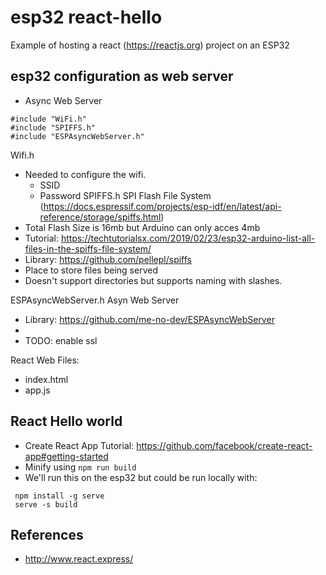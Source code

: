 # esp32 react-hello

Example of hosting a react (https://reactjs.org) project on an ESP32

## esp32 configuration as web server

* Async Web Server
```
#include "WiFi.h"
#include "SPIFFS.h"
#include "ESPAsyncWebServer.h"
```
Wifi.h 
* Needed to configure the wifi.
  * SSID
  * Password 
SPIFFS.h SPI Flash File System (https://docs.espressif.com/projects/esp-idf/en/latest/api-reference/storage/spiffs.html)
* Total Flash Size is 16mb but Arduino can only acces 4mb
* Tutorial: https://techtutorialsx.com/2019/02/23/esp32-arduino-list-all-files-in-the-spiffs-file-system/
* Library: https://github.com/pellepl/spiffs 
* Place to store files being served
* Doesn't support directories but supports naming with slashes.

ESPAsyncWebServer.h Asyn Web Server
* Library: https://github.com/me-no-dev/ESPAsyncWebServer
* 
* TODO: enable ssl


React Web Files:
* index.html
* app.js


## React Hello world

* Create React App Tutorial: https://github.com/facebook/create-react-app#getting-started
* Minify using `npm run build`
* We'll run this on the esp32 but could be run locally with:
```
 npm install -g serve
 serve -s build
```


## References
* http://www.react.express/
